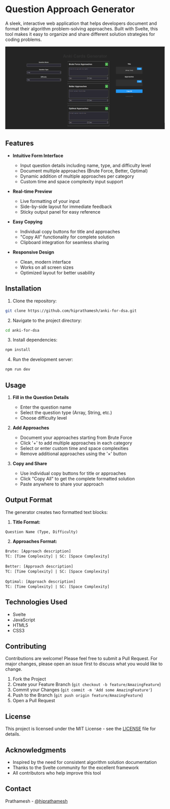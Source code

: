 # Question Approach Generator

A sleek, interactive web application that helps developers document and format their algorithm problem-solving approaches. Built with Svelte, this tool makes it easy to organize and share different solution strategies for coding problems.

![Question Approach Generator Demo](public/demo.png)

## Features

- **Intuitive Form Interface**
  - Input question details including name, type, and difficulty level
  - Document multiple approaches (Brute Force, Better, Optimal)
  - Dynamic addition of multiple approaches per category
  - Custom time and space complexity input support

- **Real-time Preview**
  - Live formatting of your input
  - Side-by-side layout for immediate feedback
  - Sticky output panel for easy reference

- **Easy Copying**
  - Individual copy buttons for title and approaches
  - "Copy All" functionality for complete solution
  - Clipboard integration for seamless sharing

- **Responsive Design**
  - Clean, modern interface
  - Works on all screen sizes
  - Optimized layout for better usability

## Installation

1. Clone the repository:
```bash
git clone https://github.com/hiprathamesh/anki-for-dsa.git
```

2. Navigate to the project directory:
```bash
cd anki-for-dsa
```

3. Install dependencies:
```bash
npm install
```

4. Run the development server:
```bash
npm run dev
```

## Usage

1. **Fill in the Question Details**
   - Enter the question name
   - Select the question type (Array, String, etc.)
   - Choose difficulty level

2. **Add Approaches**
   - Document your approaches starting from Brute Force
   - Click '+' to add multiple approaches in each category
   - Select or enter custom time and space complexities
   - Remove additional approaches using the '×' button

3. **Copy and Share**
   - Use individual copy buttons for title or approaches
   - Click "Copy All" to get the complete formatted solution
   - Paste anywhere to share your approach

## Output Format

The generator creates two formatted text blocks:

1. **Title Format:**
```
Question Name (Type, Difficulty)
```

2. **Approaches Format:**
```
Brute: [Approach description]
TC: [Time Complexity] | SC: [Space Complexity]

Better: [Approach description]
TC: [Time Complexity] | SC: [Space Complexity]

Optimal: [Approach description]
TC: [Time Complexity] | SC: [Space Complexity]
```

## Technologies Used

- Svelte
- JavaScript
- HTML5
- CSS3

## Contributing

Contributions are welcome! Please feel free to submit a Pull Request. For major changes, please open an issue first to discuss what you would like to change.

1. Fork the Project
2. Create your Feature Branch (`git checkout -b feature/AmazingFeature`)
3. Commit your Changes (`git commit -m 'Add some AmazingFeature'`)
4. Push to the Branch (`git push origin feature/AmazingFeature`)
5. Open a Pull Request

## License

This project is licensed under the MIT License - see the [LICENSE](LICENSE) file for details.

## Acknowledgments

- Inspired by the need for consistent algorithm solution documentation
- Thanks to the Svelte community for the excellent framework
- All contributors who help improve this tool

## Contact

Prathamesh - [@hiprathamesh](https://linkedin.com/in/hiprathamesh/)
